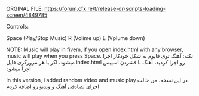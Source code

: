 ORGINAL FILE: https://forum.cfx.re/t/release-dr-scripts-loading-screen/4849785

Controls:

Space (Play/Stop Music)
R (Volime up)
E (Vplume down)


NOTE: Music will play in fivem, if you open index.html with any browser, music will play when you press Space.
نکته: آهنگ توی فایوم به شکل خودکار اجرا میشود، اگر با هر مرورگری فایل index.html رو اجرا کردید، آهنگ با فشردن اسپیس اجرا میشود

In this version, i added random video and music play
در این نسخه، من حالت اجرای تصادفی آهنگ و ویدیو رو اضافه کردم
